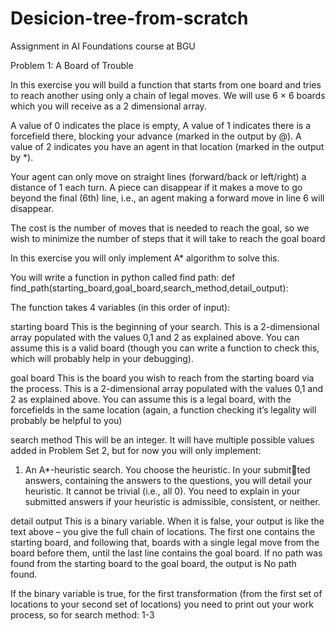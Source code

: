 # Desicion-tree-from-scratch
Assignment in AI Foundations course at BGU

Problem 1: A Board of Trouble

In this exercise you will build a function that starts from one board and tries
to reach another using only a chain of legal moves. We will use 6 × 6 boards which you
will receive as a 2 dimensional array.

A value of 0 indicates the place is empty,
A value of 1 indicates there is a forcefield there, blocking your advance (marked in the output by @).
A value of 2 indicates you have an agent in that location (marked in the output by *).

Your agent can only move on straight lines (forward/back or left/right)
a distance of 1 each turn. A piece can disappear if it makes a move to
go beyond the final (6th) line, i.e., an agent making a forward move in line 6 will
disappear.

The cost is the number of moves that is needed to reach the goal, so we
wish to minimize the number of steps that it will take to reach the goal board



In this exercise you will only implement A* algorithm to solve this. 

You will write a function in python called find path:
def find_path(starting_board,goal_board,search_method,detail_output):

The function takes 4 variables (in this order of input):

starting board This is the beginning of your search. This is a 2-dimensional array
populated with the values 0,1 and 2 as explained above. You can assume this
is a valid board (though you can write a function to check this, which will
probably help in your debugging).

goal board This is the board you wish to reach from the starting board via the
process. This is a 2-dimensional array populated with the values 0,1 and 2 as
explained above. You can assume this is a legal board, with the forcefields in the
same location (again, a function checking it’s legality will probably be helpful
to you)

search method This will be an integer. It will have multiple possible values added
in Problem Set 2, but for now you will only implement:
1. An A*-heuristic search. You choose the heuristic. In your submitted answers, containing the answers to the questions, you will detail your
heuristic. It cannot be trivial (i.e., all 0). You need to explain in your
submitted answers if your heuristic is admissible, consistent, or neither.

detail output This is a binary variable. When it is false, your output is like the text
above – you give the full chain of locations. The first one contains the starting
board, and following that, boards with a single legal move from the board before
them, until the last line contains the goal board. If no path was found from the
starting board to the goal board, the output is No path found.

If the binary variable is true, for the first transformation (from the first set
of locations to your second set of locations) you need to print out your work
process, so for search method:
1-3
